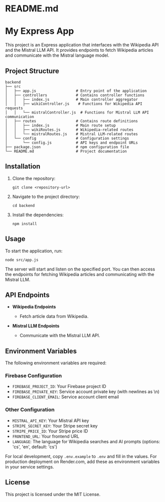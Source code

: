 # README.md

# My Express App

This project is an Express application that interfaces with the Wikipedia API and the Mistral LLM API. It provides endpoints to fetch Wikipedia articles and communicate with the Mistral language model.

## Project Structure

```
backend
├── src
│   ├── app.js                  # Entry point of the application
│   ├── controllers             # Contains controller functions
│   │   ├── index.js            # Main controller aggregator
│   │   ├── wikiController.js    # Functions for Wikipedia API requests
│   │   └── mistralController.js  # Functions for Mistral LLM API communication
│   ├── routes                  # Contains route definitions
│   │   ├── index.js            # Main route setup
│   │   ├── wikiRoutes.js       # Wikipedia-related routes
│   │   └── mistralRoutes.js    # Mistral LLM-related routes
│   └── config                  # Configuration settings
│       └── config.js           # API keys and endpoint URLs
├── package.json                # npm configuration file
└── README.md                   # Project documentation
```

## Installation

1. Clone the repository:
   ```
   git clone <repository-url>
   ```
2. Navigate to the project directory:
   ```
   cd backend
   ```
3. Install the dependencies:
   ```
   npm install
   ```

## Usage

To start the application, run:
```
node src/app.js
```

The server will start and listen on the specified port. You can then access the endpoints for fetching Wikipedia articles and communicating with the Mistral LLM.

## API Endpoints

- **Wikipedia Endpoints**
  - Fetch article data from Wikipedia.

- **Mistral LLM Endpoints**
  - Communicate with the Mistral LLM API.

## Environment Variables

The following environment variables are required:

### Firebase Configuration
- `FIREBASE_PROJECT_ID`: Your Firebase project ID
- `FIREBASE_PRIVATE_KEY`: Service account private key (with newlines as \n)
- `FIREBASE_CLIENT_EMAIL`: Service account client email

### Other Configuration
- `MISTRAL_API_KEY`: Your Mistral API key
- `STRIPE_SECRET_KEY`: Your Stripe secret key
- `STRIPE_PRICE_ID`: Your Stripe price ID
- `FRONTEND_URL`: Your frontend URL
- `LANGUAGE`: The language for Wikipedia searches and AI prompts (options: 'cs', 'en', default: 'cs')

For local development, copy `.env.example` to `.env` and fill in the values.
For production deployment on Render.com, add these as environment variables in your service settings.

## License

This project is licensed under the MIT License.